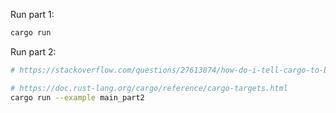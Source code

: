 Run part 1:

```sh
cargo run
```

Run part 2:

```sh
# https://stackoverflow.com/questions/27613874/how-do-i-tell-cargo-to-build-files-other-than-main-rs

# https://doc.rust-lang.org/cargo/reference/cargo-targets.html
cargo run --example main_part2
```
